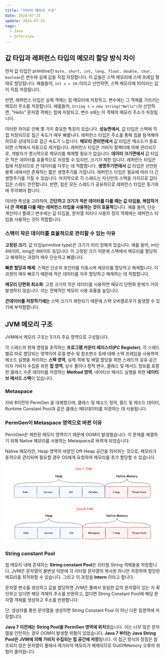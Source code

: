 ```yaml
---
title: "자바의 메모리 구조"
date: 2024-07-25
update: 2024-07-25
tags:
  - Java
  - Interview
---
```


## 값 타입과 레퍼런스 타입의 메모리 할당 방식 차이

먼저 값 타입인 primitive인 `byte, short, int, long, float, double, char, boolean`은 변수에 실제 값을 직접 저장합니다.
이 값들은 스택 메모리에 스택 프레임 형태로 할당됩니다. 예를들어, `int x = 10;`이라고 선언하면, 스택 메모리에 10이라는 값이 직접 저장됩니다.

반면, 레퍼런스 타입은 실제 객체는 힙 메모리에 저장하고, 변수에는 그 객체를 가리키는 메모리 주소를 저장합니다.
예를들어, `String s = new String("Hello")`라 선언하면, "Hello" 문자열 객체는 힙에 저장되고, 변수 s에는 이 객체의 메모리 주소가 저장됩니다.

이러한 차이로 인해 몇 가지 중요한 특징이 있습니다.
**성능면에서**, 값 타입은 스택에 직접 저장되므로 접근 속도가 매우 빠릅니다. 레퍼런스 타입은 주소를 통해 힙을 탐색해야하므로 상대적으로 접근 속도가 느립니다.
**메모리 관리면에서** 값 타입은 메소드가 종료되면 스택에서 자동으로 제거됩니다. 레퍼런스 타입은 가비지 컬렉터에 의해 관리되므로, 개발자가 명시적으로 메모리를 해제할 필요가 없습니다.
**데이터 크기면에서** 값 타입은 작은 데이터를 효율적으로 저장할 수 있지만, 크기가 제한 입니다. 레퍼런스 타입은 힙에 저장되므로 큰 데이터를 다루는 데 적합합니다.
**생명주기면에서** 값 타입은 선언된 블록 내에서만 존재하는 짧은 생명주기를 가집니다. 레퍼런스 타입은 필요에 따라 더 긴 생명주기를 가질 수 있습니다.
마지막으로 각 스레드는 자신만의 스택을 가지므로 값타입은 스레드 안전합니다. 반면, 힙은 모든 스레드가 공유하므로 레퍼런스 타입은 동기화에 주의해야 합니다.

이러한 특성을 고려하여, **간단하고 크기가 작은 데이터를 다룰 때는 값 타입을, 복잡하거나 큰 객체를 다룰 때는 레퍼런스 타입을 사용하는 것이 효율적**입니다. 
예를 들어, 단순 계산이나 플래그 변수에는 값 타입을, 문자열 처리나 사용자 정의 객체에는 레퍼런스 타입을 사용하는 것이 적합합니다.


### 스택이 작은 데이터를 효율적으로 관리할 수 있는 이유

**고정된 크기**: 값 타입(primitive type)은 크기가 미리 정해져 있습니다. 예를 들어, int는 4바이트, long은 8바이트 등입니다. 이 고정된 크기 덕분에 스택에서 메모리를 할당하고 해제하는 과정이 매우 단순하고 빠릅니다.

**빠른 할당과 해제**: 스택은 단순히 포인터를 이동시켜 메모리를 할당하고 해제합니다. 이 과정이 매우 빠르기 때문에 작은 데이터를 자주 할당하고 해제하는 데 적합합니다.

**메모리 단편화 최소화**: 고정 크기의 작은 데이터를 사용하면 메모리 단편화 문제가 거의 발생하지 않습니다. 이는 전체적인 메모리 사용 효율을 높입니다.

**큰데이터를 저장하기에는** 스택 크기가 제한되기 때문에 스택 오버플로우가 발생할 수 있기에 부적합합니다.

## JVM 메모리 구조

JVM에서 메모리 구조는 5가지 주요 영역으로 구성됩니다. 

각 스레드의 현재 명령을 추적하는 **프로그램 카운터 레지스터(PC Register)**, 각 스레드 별로 따로 할당되는 영역이며 로컬 변수 및 참조변수 등에 대해 스택 프레임을 사용하여 메소드 실행을 처리하는 **스택 영역**,
실제 객체 및 배열 할당을 위한 스레드의 공유 공간이자 가비지 수집을 위한 **힙 영역**, 상수 풀이나 정적 변수, 클래스 및 메서드 정보를 포함한 클래스 수준 데이터를 저장하는 **Method 영역**,
네이티브 메서드 실행을 위한 **네이티브 메서드 스택**이 있습니다.

### Metaspace

자바 8이전의 PermGen 을 대체했으며, 클래스 및 메소드 정의, 필드 및 메소드 데이터, Runtime Constant Pool과 같은 클래스 메타데이터를 저장하는 데 사용됩니다.

### PermGen이 Metaspace 영역으로 바뀐 이유

PermGen은 제한된 메모리 영역이기 때문에 OOM이 발생했습니다. 이 문제를 해결하기 위해 Native 메모리를 사용하는 Metaspace로 바뀌게 되었습니다.

Native 메모리란, Heap 영역의 바깥인 Off-Heap 공간을 의미하는 것으로, 메모리가 동적으로 관리되며 필요할 경우 OS에게 요청하여 메모리를 추가 할당할 수 있습니다.

![](img.png)

### String constant Pool

힙 메모리 내에 존재하는 **String constant Pool**은 리터럴 String 객체들을 저장합니다. JVM은 문자열의 불변성 덕분에 각 리터럴 문자열의 복사본 하나만 저장하여
할당된 메모리를 최적화할 수 있습니다. 그리고 이 과정을 **Intern** 이라고 합니다.

문자열 변수를 생성하고 값을 할당하면 JVM은 풀에서 동일한 값의 문자열이 있는 지 확인하고 있다면 해당 객체의 주소를 반환하고, 없다면 String Constant Pool에 해당
문자열 객체를 생성하고 주소를 반환합니다.

단, 생성자를 통한 문자열을 생성하면 String Constant Pool 이 아닌 다른 힙영역에 저장합니다. 

**Java 7 이전에는 String Pool을 PermGen 영역에 위치**했습니다. 이는 너무 많은 문자열을 인턴하는 경우 OOM이 발생할 위험이 있었습니다.
**Java 7 부터는 Java String Pool은 JVM에 의해 가비지 수집되는 힙 공간에 저장**됩니다. 
이 접근 방식의 장점은 참조되지 않은 문자열이 풀에서 제거되어 메모리가 해제되므로 OutOfMemory 오류의 위험이 줄어듭니다.

